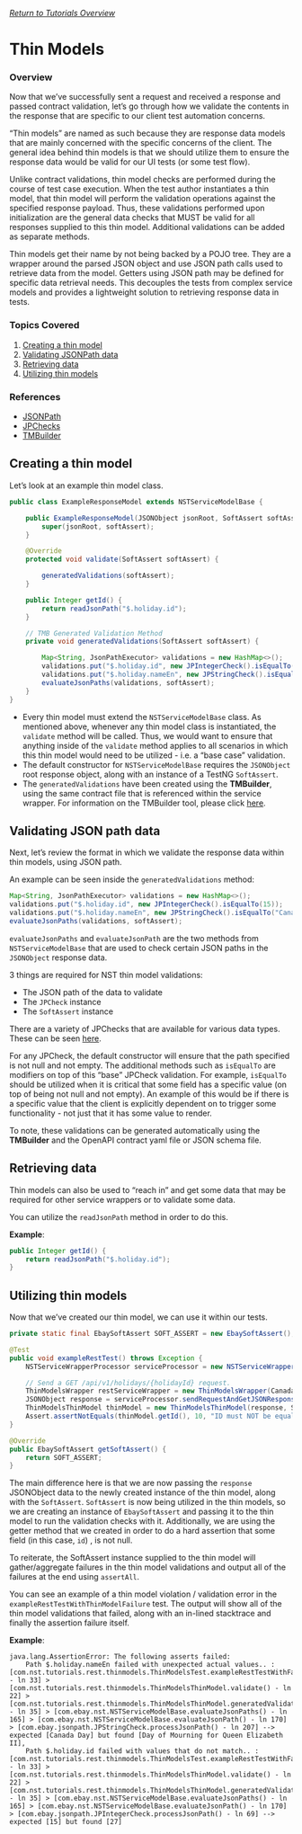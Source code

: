 [_Return to Tutorials Overview_](../README.md)

# Thin Models

### Overview

Now that we’ve successfully sent a request and received a response and passed contract validation, let’s go through how we validate the contents in the response that are specific to our client test automation concerns.

“Thin models” are named as such because they are response data models that are mainly concerned with the specific concerns of the client. The general idea behind thin models is that we should utilize them to ensure the response data would be valid for our UI tests (or some test flow).

Unlike contract validations, thin model checks are performed during the course of test case execution. When the test author instantiates a thin model, that thin model will perform the validation operations against the specified response payload. Thus, these validations performed upon initialization are the general data checks that MUST be valid for all responses supplied to this thin model. Additional validations can be added as separate methods.

Thin models get their name by not being backed by a POJO tree. They are a wrapper around the parsed JSON object and use JSON path calls used to retrieve data from the model. Getters using JSON path may be defined for specific data retrieval needs. This decouples the tests from complex service models and provides a lightweight solution to retrieving response data in tests.

### Topics Covered

1. [Creating a thin model](#creating-a-thin-model)
2. [Validating JSONPath data](#validating-json-path-data)
3. [Retrieving data](#retrieving-data)
4. [Utilizing thin models](#utilizing-thin-models)

### References
- [JSONPath](https://goessner.net/articles/JsonPath/)
- [JPChecks](../../NST/src/main/java/com/ebay/jsonpath)
- [TMBuilder](../../TMBuilder)

## Creating a thin model

Let’s look at an example thin model class.

```java
public class ExampleResponseModel extends NSTServiceModelBase {

    public ExampleResponseModel(JSONObject jsonRoot, SoftAssert softAssert) {
        super(jsonRoot, softAssert);
    }

    @Override
    protected void validate(SoftAssert softAssert) {

        generatedValidations(softAssert);
    }

    public Integer getId() {
        return readJsonPath("$.holiday.id");
    }

    // TMB Generated Validation Method
    private void generatedValidations(SoftAssert softAssert) {

        Map<String, JsonPathExecutor> validations = new HashMap<>();
        validations.put("$.holiday.id", new JPIntegerCheck().isEqualTo(15));
        validations.put("$.holiday.nameEn", new JPStringCheck().isEqualTo("Canada Day"));
        evaluateJsonPaths(validations, softAssert);
    }
}
```

- Every thin model must extend the `NSTServiceModelBase` class. As mentioned above, whenever any thin model class is instantiated, the `validate` method will be called. Thus, we would want to ensure that anything inside of the `validate` method applies to all scenarios in which this thin model would need to be utilized - i.e. a “base case” validation.
- The default constructor for `NSTServiceModelBase` requires the `JSONObject` root response object, along with an instance of a TestNG `SoftAssert`.
- The `generatedValidations` have been created using the **TMBuilder**, using the same contract file that is referenced within the service wrapper. For information on the TMBuilder tool, please click [here](../../TMBuilder).

## Validating JSON path data

Next, let’s review the format in which we validate the response data within thin models, using JSON path.

An example can be seen inside the `generatedValidations` method:

```java
Map<String, JsonPathExecutor> validations = new HashMap<>();
validations.put("$.holiday.id", new JPIntegerCheck().isEqualTo(15));
validations.put("$.holiday.nameEn", new JPStringCheck().isEqualTo("Canada Day"));
evaluateJsonPaths(validations, softAssert);
```

`evaluateJsonPaths` and `evaluateJsonPath` are the two methods from `NSTServiceModelBase` that are used to check certain JSON paths in the `JSONObject` response data.

3 things are required for NST thin model validations:

- The JSON path of the data to validate
- The `JPCheck` instance
- The `SoftAssert` instance

There are a variety of JPChecks that are available for various data types. These can be seen [here](../../NST/src/main/java/com/ebay/jsonpath).

For any JPCheck, the default constructor will ensure that the path specified is not null and not empty. The additional methods such as `isEqualTo` are modifiers on top of this “base” JPCheck validation. For example, `isEqualTo` should be utilized when it is critical that some field has a specific value (on top of being not null and not empty). An example of this would be if there is a specific value that the client is explicitly dependent on to trigger some functionality - not just that it has some value to render.

To note, these validations can be generated automatically using the **TMBuilder** and the OpenAPI contract yaml file or JSON schema file.

## Retrieving data

Thin models can also be used to “reach in” and get some data that may be required for other service wrappers or to validate some data.

You can utilize the `readJsonPath` method in order to do this.

**Example**:

```java
public Integer getId() {
    return readJsonPath("$.holiday.id");
}
```

## Utilizing thin models

Now that we’ve created our thin model, we can use it within our tests.

```java
private static final EbaySoftAssert SOFT_ASSERT = new EbaySoftAssert();

@Test
public void exampleRestTest() throws Exception {
    NSTServiceWrapperProcessor serviceProcessor = new NSTServiceWrapperProcessor();

    // Send a GET /api/v1/holidays/{holidayId} request.
    ThinModelsWrapper restServiceWrapper = new ThinModelsWrapper(CanadaHoliday.CANADA_DAY);
    JSONObject response = serviceProcessor.sendRequestAndGetJSONResponse(restServiceWrapper);
    ThinModelsThinModel thinModel = new ThinModelsThinModel(response, SOFT_ASSERT);
    Assert.assertNotEquals(thinModel.getId(), 10, "ID must NOT be equal to 10.");
}

@Override
public EbaySoftAssert getSoftAssert() {
    return SOFT_ASSERT;
}
```

The main difference here is that we are now passing the `response` JSONObject data to the newly created instance of the thin model, along with the `SoftAssert`. `SoftAssert` is now being utilized in the thin models, so we are creating an instance of `EbaySoftAssert` and passing it to the thin model to run the validation checks with it. Additionally, we are using the getter method that we created in order to do a hard assertion that some field (in this case, `id`) , is not null.

To reiterate, the SoftAssert instance supplied to the thin model will gather/aggregate failures in the thin model validations and output all of the failures at the end using `assertAll`.

You can see an example of a thin model violation / validation error in the `exampleRestTestWithThinModelFailure` test. The output will show all of the thin model validations that failed, along with an in-lined stacktrace and finally the assertion failure itself.

**Example**:

```
java.lang.AssertionError: The following asserts failed:
	Path $.holiday.nameEn failed with unexpected actual values.. : [com.nst.tutorials.rest.thinmodels.ThinModelsTest.exampleRestTestWithFailure() - ln 33] > [com.nst.tutorials.rest.thinmodels.ThinModelsThinModel.validate() - ln 22] > [com.nst.tutorials.rest.thinmodels.ThinModelsThinModel.generatedValidations() - ln 35] > [com.ebay.nst.NSTServiceModelBase.evaluateJsonPaths() - ln 165] > [com.ebay.nst.NSTServiceModelBase.evaluateJsonPath() - ln 170] > [com.ebay.jsonpath.JPStringCheck.processJsonPath() - ln 207] --> expected [Canada Day] but found [Day of Mourning for Queen Elizabeth II],
	Path $.holiday.id failed with values that do not match.. : [com.nst.tutorials.rest.thinmodels.ThinModelsTest.exampleRestTestWithFailure() - ln 33] > [com.nst.tutorials.rest.thinmodels.ThinModelsThinModel.validate() - ln 22] > [com.nst.tutorials.rest.thinmodels.ThinModelsThinModel.generatedValidations() - ln 35] > [com.ebay.nst.NSTServiceModelBase.evaluateJsonPaths() - ln 165] > [com.ebay.nst.NSTServiceModelBase.evaluateJsonPath() - ln 170] > [com.ebay.jsonpath.JPIntegerCheck.processJsonPath() - ln 69] --> expected [15] but found [27]
```